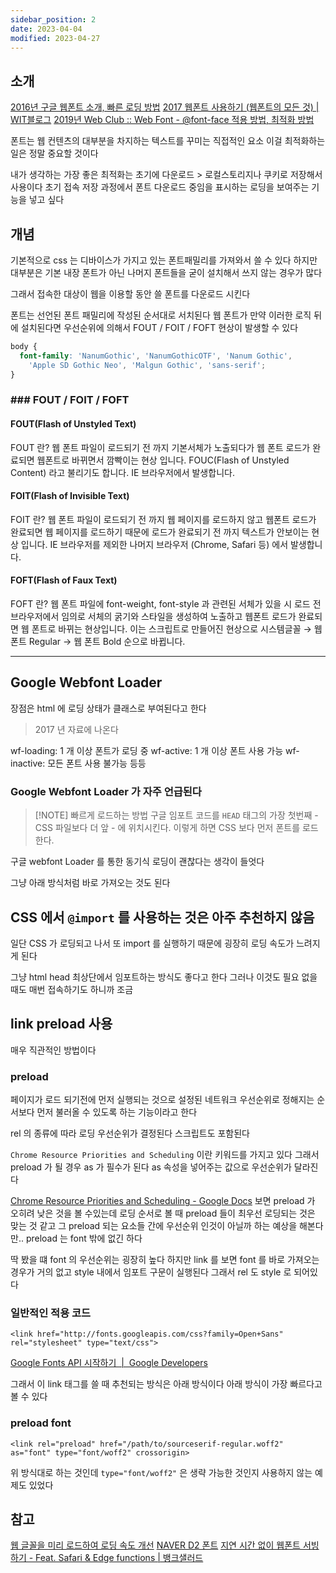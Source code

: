 ```yaml
---
sidebar_position: 2
date: 2023-04-04
modified: 2023-04-27
---
```


## 소개

[2016년 구글 웹폰트 소개, 빠른 로딩 방법](http://web-atelier.tistory.com/43)
[2017 웹폰트 사용하기 (웹폰트의 모든 것) | WIT블로그](https://wit.nts-corp.com/2017/02/13/4258)
[2019년 Web Club :: Web Font - @font-face 적용 방법, 최적화 방법](https://webclub.tistory.com/261)

폰트는 웹 컨텐츠의 대부분을 차지하는 텍스트를 꾸미는 직접적인 요소
이걸 최적화하는 일은 정말 중요할 것이다

내가 생각하는 가장 좋은 최적화는
초기에 다운로드 > 로컬스토리지나 쿠키로 저장해서 사용이다
초기 접속 저장 과정에서 폰트 다운로드 중임을 표시하는 로딩을 보여주는 기능을 넣고 싶다

## 개념

기본적으로 css 는 디바이스가 가지고 있는 폰트패밀리를 가져와서 쓸 수 있다
하지만 대부분은 기본 내장 폰트가 아닌 나머지 폰트들을 굳이 설치해서 쓰지 않는 경우가 많다

그래서 접속한 대상이 웹을 이용할 동안 쓸 폰트를 다운로드 시킨다

폰트는 선언된 폰트 패밀리에 작성된 순서대로 서치된다
웹 폰트가 만약 이러한 로직 뒤에 설치된다면 우선순위에 의해서 FOUT / FOIT / FOFT 현상이 발생할 수 있다

```css
body {
  font-family: 'NanumGothic', 'NanumGothicOTF', 'Nanum Gothic',
    'Apple SD Gothic Neo', 'Malgun Gothic', 'sans-serif';
}
```

### ### FOUT / FOIT / FOFT

#### FOUT(Flash of Unstyled Text)

FOUT 란? 웹 폰트 파일이 로드되기 전 까지 기본서체가 노출되다가 웹 폰트 로드가 완료되면 웹폰트로 바뀌면서 깜빡이는 현상 입니다. FOUC(Flash of Unstyled Content) 라고 불리기도 합니다. IE 브라우저에서 발생합니다.

#### FOIT(Flash of Invisible Text)

FOIT 란? 웹 폰트 파일이 로드되기 전 까지 웹 페이지를 로드하지 않고 웹폰트 로드가 완료되면 웹 페이지를 로드하기 때문에 로드가 완료되기 전 까지 텍스트가 안보이는 현상 입니다. IE 브라우저를 제외한 나머지 브라우저 (Chrome, Safari 등) 에서 발생합니다.

#### FOFT(Flash of Faux Text)

FOFT 란? 웹 폰트 파일에 font-weight, font-style 과 관련된 서체가 있을 시 로드 전 브라우저에서 임의로 서체의 굵기와 스타일을 생성하여 노출하고 웹폰트 로드가 완료되면 웹 폰트로 바뀌는 현상입니다. 이는 스크립트로 만들어진 현상으로 시스템글꼴 → 웹 폰트 Regular → 웹 폰트 Bold 순으로 바뀝니다.

---

## Google Webfont Loader

장점은 html 에 로딩 상태가 클래스로 부여된다고 한다

> 2017 년 자료에 나온다

wf-loading: 1 개 이상 폰트가 로딩 중
wf-active: 1 개 이상 폰트 사용 가능
wf-inactive: 모든 폰트 사용 불가능
등등

### Google Webfont Loader 가 자주 언급된다

> [!NOTE] 빠르게 로드하는 방법
> 구글 임포트 코드를 `HEAD` 태그의 가장 첫번째 - CSS 파일보다 더 앞 -
> 에 위치시킨다. 이렇게 하면 CSS 보다 먼저 폰트를 로드한다.

구글 webfont Loader 를 통한 동기식 로딩이 괜찮다는 생각이 들엇다

그냥 아래 방식처럼 바로 가져오는 것도 된다

## CSS 에서 `@import` 를 사용하는 것은 아주 추천하지 않음

일단 CSS 가 로딩되고 나서 또 import 를 실행하기 때문에 굉장히 로딩 속도가 느려지게 된다

그냥 html head 최상단에서 임포트하는 방식도 좋다고 한다
그러나 이것도 필요 없을때도 매번 접속하기도 하니까
조금

## link preload 사용

매우 직관적인 방법이다

### preload

페이지가 로드 되기전에 먼저 실행되는 것으로
설정된 네트워크 우선순위로 정해지는 순서보다 먼저 불러올 수 있도록 하는 기능이라고 한다

rel 의 종류에 따라 로딩 우선순위가 결정된다
스크립트도 포함된다

`Chrome Resource Priorities and Scheduling` 이란 키워드를 가지고 있다
그래서 preload 가 될 경우 as 가 필수가 된다
as 속성을 넣어주는 값으로 우선순위가 달라진다

[Chrome Resource Priorities and Scheduling - Google Docs](https://docs.google.com/document/d/1bCDuq9H1ih9iNjgzyAL0gpwNFiEP4TZS-YLRp_RuMlc/edit#heading=h.7ghit56c64ge)
보면 preload 가 오히려 낮은 것을 볼 수있는데
로딩 순서로 볼 때 preload 들이 최우선 로딩되는 것은 맞는 것 같고
그 preload 되는 요소들 간에 우선순위 인것이 아닐까 하는 예상을 해본다만.. preload 는 font 밖에 없긴 하다

딱 봤을 떄 font 의 우선순위는 굉장히 높다
하지만 link 를 보면 font 를 바로 가져오는 경우가 거의 없고 style 내에서 임포트 구문이 실행된다
그래서 rel 도 style 로 되어있다

### 일반적인 적용 코드

```
<link href="http://fonts.googleapis.com/css?family=Open+Sans" rel="stylesheet" type="text/css">
```

[Google Fonts API 시작하기  |  Google Developers](https://developers.google.com/fonts/docs/getting_started?hl=ko)

그래서 이 link 태그를 쓸 때 추천되는 방식은 아래 방식이다
아래 방식이 가장 빠르다고 볼 수 있다

### preload font

```
<link rel="preload" href="/path/to/sourceserif-regular.woff2" as="font" type="font/woff2" crossorigin>
```

위 방식대로 하는 것인데 `type="font/woff2"` 은 생략 가능한 것인지 사용하지 않는 예제도 있었다

## 참고

[웹 글꼴을 미리 로드하여 로딩 속도 개선](https://web.dev/codelab-preload-web-fonts/)
[NAVER D2 폰트](https://d2.naver.com/helloworld/4969726)
[지연 시간 없이 웹폰트 서빙하기 - Feat. Safari & Edge functions | 뱅크샐러드](https://blog.banksalad.com/tech/font-preload-on-safari/)
